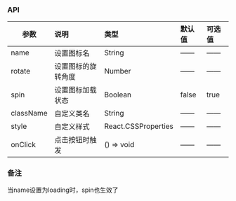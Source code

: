 ### API

| 参数         |说明        |类型 |默认值 |可选值 |
| ------------ | :----------------|:------- | :----- | :----- |
| name         |设置图标名 |String |—— |—— |
| rotate |设置图标的旋转角度 |Number | ——|—— |
| spin      |设置图标加载状态  |Boolean |false |true |
| className      |自定义类名  |String |—— |—— |
| style      |自定义样式  |React.CSSProperties |—— |—— |
| onClick    | 点击按钮时触发 |       () => void |—— |—— |


### 备注

当name设置为loading时，spin也生效了